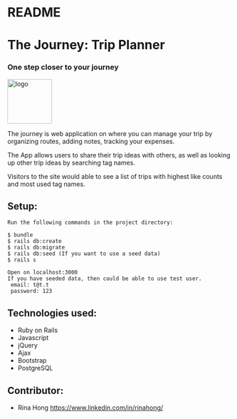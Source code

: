 # README
# The Journey: Trip Planner

### One step closer to your journey

<img src="logo.gif" alt="logo" style="width: 100px;"/>

The journey is web application on where you can manage your trip by organizing routes, adding notes, tracking your expenses.

The App allows users to share their trip ideas with others, as well as looking up other trip ideas by searching tag names.

Visitors to the site would able to see a list of trips with highest like counts and most used tag names.

## Setup:
```
Run the following commands in the project directory:

$ bundle
$ rails db:create
$ rails db:migrate
$ rails db:seed (If you want to use a seed data)
$ rails s

Open on localhost:3000
If you have seeded data, then could be able to use test user.
 email: t@t.t
 password: 123
```

## Technologies used:
- Ruby on Rails
- Javascript
- jQuery
- Ajax
- Bootstrap
- PostgreSQL

## Contributor:
* Rina Hong  https://www.linkedin.com/in/rinahong/
